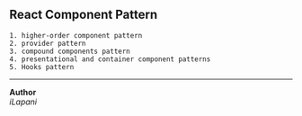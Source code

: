 ## React Component Pattern
    1. higher-order component pattern
    2. provider pattern
    3. compound components pattern
    4. presentational and container component patterns
    5. Hooks pattern

***

**Author**    
_iLapani_


